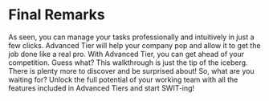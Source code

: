 # Final Remarks

As seen, you can manage your tasks professionally and intuitively in just a few clicks. Advanced Tier will help your company pop and allow it to get the job done like a real pro. With Advanced Tier, you can get ahead of your competition. Guess what? This walkthrough is just the tip of the iceberg. There is plenty more to discover and be surprised about! So, what are you waiting for? Unlock the full potential of your working team with all the features included in Advanced Tiers and start SWIT-ing!

